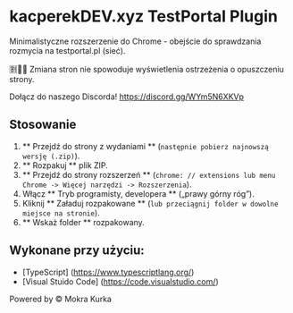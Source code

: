 
# kacperekDEV.xyz TestPortal Plugin

Minimalistyczne rozszerzenie do Chrome - obejście do sprawdzania rozmycia na testportal.pl (sieć).

🈹🐀💥 Zmiana stron nie spowoduje wyświetlenia ostrzeżenia o opuszczeniu strony.

Dołącz do naszego Discorda! https://discord.gg/WYm5N6XKVp


## Stosowanie

1. ** Przejdź do strony z wydaniami ** (`następnie pobierz najnowszą wersję (.zip)`).
2. ** Rozpakuj ** plik ZIP.
3. ** Przejdź do strony rozszerzeń ** (`chrome: // extensions lub menu Chrome -> Więcej narzędzi -> Rozszerzenia`).
4. Włącz ** Tryb programisty, developera ** („prawy górny róg”).
5. Kliknij ** Załaduj rozpakowane ** (`lub przeciągnij folder w dowolne miejsce na stronie`).
6. ** Wskaż folder ** rozpakowany.

## Wykonane przy użyciu:

- [TypeScript] (https://www.typescriptlang.org/)
- [Visual Stuido Code] (https://code.visualstudio.com/)


Powered by ©️ Mokra Kurka
